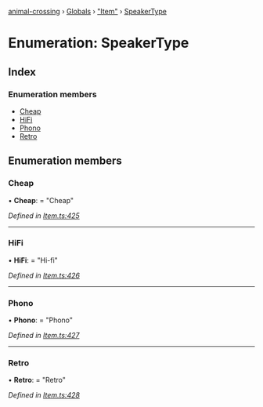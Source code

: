 [animal-crossing](../README.md) › [Globals](../globals.md) › ["Item"](../modules/_item_.md) › [SpeakerType](_item_.speakertype.md)

# Enumeration: SpeakerType

## Index

### Enumeration members

* [Cheap](_item_.speakertype.md#cheap)
* [HiFi](_item_.speakertype.md#hifi)
* [Phono](_item_.speakertype.md#phono)
* [Retro](_item_.speakertype.md#retro)

## Enumeration members

###  Cheap

• **Cheap**: = "Cheap"

*Defined in [Item.ts:425](https://github.com/Norviah/animal-crossing/blob/415ee2a/module/types/Item.ts#L425)*

___

###  HiFi

• **HiFi**: = "Hi-fi"

*Defined in [Item.ts:426](https://github.com/Norviah/animal-crossing/blob/415ee2a/module/types/Item.ts#L426)*

___

###  Phono

• **Phono**: = "Phono"

*Defined in [Item.ts:427](https://github.com/Norviah/animal-crossing/blob/415ee2a/module/types/Item.ts#L427)*

___

###  Retro

• **Retro**: = "Retro"

*Defined in [Item.ts:428](https://github.com/Norviah/animal-crossing/blob/415ee2a/module/types/Item.ts#L428)*
